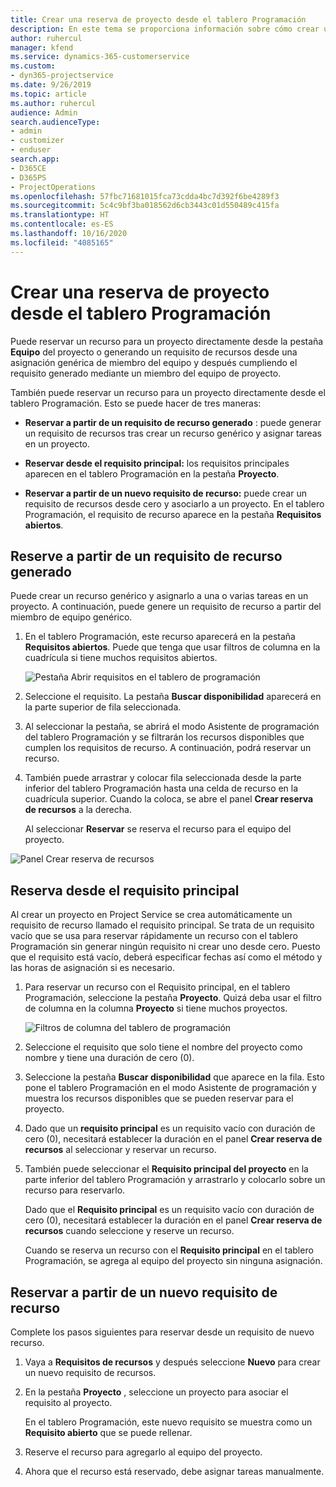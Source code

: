 ```yaml
---
title: Crear una reserva de proyecto desde el tablero Programación
description: En este tema se proporciona información sobre cómo crear una reserva de proyecto desde el tablero Programación.
author: ruhercul
manager: kfend
ms.service: dynamics-365-customerservice
ms.custom:
- dyn365-projectservice
ms.date: 9/26/2019
ms.topic: article
ms.author: ruhercul
audience: Admin
search.audienceType:
- admin
- customizer
- enduser
search.app:
- D365CE
- D365PS
- ProjectOperations
ms.openlocfilehash: 57fbc71681015fca73cdda4bc7d392f6be4289f3
ms.sourcegitcommit: 5c4c9bf3ba018562d6cb3443c01d550489c415fa
ms.translationtype: HT
ms.contentlocale: es-ES
ms.lasthandoff: 10/16/2020
ms.locfileid: "4085165"
---
```

# <a name="create-a-project-booking-from-the-schedule-board"></a>Crear una reserva de proyecto desde el tablero Programación

Puede reservar un recurso para un proyecto directamente desde la pestaña **Equipo** del proyecto o generando un requisito de recursos desde una asignación genérica de miembro del equipo y después cumpliendo el requisito generado mediante un miembro del equipo de proyecto.

También puede reservar un recurso para un proyecto directamente desde el tablero Programación. Esto se puede hacer de tres maneras:

- **Reservar a partir de un requisito de recurso generado** : puede generar un requisito de recursos tras crear un recurso genérico y asignar tareas en un proyecto.

- **Reservar desde el requisito principal:** los requisitos principales aparecen en el tablero Programación en la pestaña **Proyecto**. 

- **Reservar a partir de un nuevo requisito de recurso:** puede crear un requisito de recursos desde cero y asociarlo a un proyecto. En el tablero Programación, el requisito de recurso aparece en la pestaña **Requisitos abiertos**.

## <a name="book-from-a-generated-resource-requirement"></a>Reserve a partir de un requisito de recurso generado

Puede crear un recurso genérico y asignarlo a una o varias tareas en un proyecto. A continuación, puede genere un requisito de recurso a partir del miembro de equipo genérico. 

1.  En el tablero Programación, este recurso aparecerá en la pestaña **Requisitos abiertos**. Puede que tenga que usar filtros de columna en la cuadrícula si tiene muchos requisitos abiertos. 

    ![Pestaña Abrir requisitos en el tablero de programación](media/FAQ-Project-Booking-Schedule-Board-1.png "Captura de pantalla de la tabla de reservas y asignaciones")

2. Seleccione el requisito. La pestaña **Buscar disponibilidad** aparecerá en la parte superior de fila seleccionada.
 
3. Al seleccionar la pestaña, se abrirá el modo Asistente de programación del tablero Programación y se filtrarán los recursos disponibles que cumplen los requisitos de recurso. A continuación, podrá reservar un recurso.

4. También puede arrastrar y colocar fila seleccionada desde la parte inferior del tablero Programación hasta una celda de recurso en la cuadrícula superior. Cuando la coloca, se abre el panel **Crear reserva de recursos** a la derecha.

    Al seleccionar **Reservar** se reserva el recurso para el equipo del proyecto.

![Panel Crear reserva de recursos](media/FAQ-Project-Booking-Schedule-Board-6.png "")
 

## <a name="book-from-the-primary-requirement"></a>Reserva desde el requisito principal

Al crear un proyecto en Project Service se crea automáticamente un requisito de recurso llamado el requisito principal. Se trata de un requisito vacío que se usa para reservar rápidamente un recurso con el tablero Programación sin generar ningún requisito ni crear uno desde cero. Puesto que el requisito está vacío, deberá especificar fechas así como el método y las horas de asignación si es necesario. 

1. Para reservar un recurso con el Requisito principal, en el tablero Programación, seleccione la pestaña **Proyecto**. Quizá deba usar el filtro de columna en la columna **Proyecto** si tiene muchos proyectos.

   ![Filtros de columna del tablero de programación](media/FAQ-Project-Booking-Schedule-Board-2.png "Captura de pantalla de la tabla de reservas y asignaciones")

2. Seleccione el requisito que solo tiene el nombre del proyecto como nombre y tiene una duración de cero (0).

3. Seleccione la pestaña **Buscar disponibilidad** que aparece en la fila. Esto pone el tablero Programación en el modo Asistente de programación y muestra los recursos disponibles que se pueden reservar para el proyecto.

4. Dado que un **requisito principal** es un requisito vacío con duración de cero (0), necesitará establecer la duración en el panel **Crear reserva de recursos** al seleccionar y reservar un recurso.

5. También puede seleccionar el **Requisito principal del proyecto** en la parte inferior del tablero Programación y arrastrarlo y colocarlo sobre un recurso para reservarlo.
 
    Dado que el **Requisito principal** es un requisito vacío con duración de cero (0), necesitará establecer la duración en el panel **Crear reserva de recursos** cuando seleccione y reserve un recurso.
 
    Cuando se reserva un recurso con el **Requisito principal** en el tablero Programación, se agrega al equipo del proyecto sin ninguna asignación.
 
## <a name="book-from-a-new-resource-requirement"></a>Reservar a partir de un nuevo requisito de recurso
Complete los pasos siguientes para reservar desde un requisito de nuevo recurso. 

1. Vaya a **Requisitos de recursos** y después seleccione **Nuevo** para crear un nuevo requisito de recursos.

2. En la pestaña **Proyecto** , seleccione un proyecto para asociar el requisito al proyecto.
 
    En el tablero Programación, este nuevo requisito se muestra como un **Requisito abierto** que se puede rellenar.

3. Reserve el recurso para agregarlo al equipo del proyecto.

4. Ahora que el recurso está reservado, debe asignar tareas manualmente.

